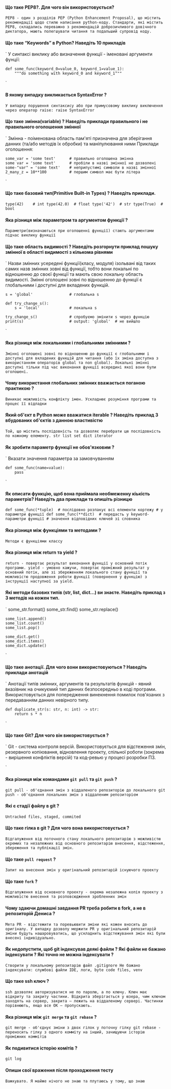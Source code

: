 #### Що таке PEP8?. Для чого він використовується?

`
PEP8 - один з розділів PEP (Python Enhancement Proposal), що містить
рекомендації щодо стилю написання python-коду. Стандарти, які містить
PEP8, складались переважно з рекомендацій доброзичливого довічного
диктатора, мають полегшувати читання та подальший супровід коду.
`

#### Що таке “Keywords” в Python? Наведіть 10 прикладів 
`
У синтаксі виклику або визначення функції - іменовані аргументи фунції:

    def some_func(keyword_0=value_0, keyword_1=value_1):
        """do something with keyword_0 and keyword_1"""
`

#### В якому випадку викликається SyntaxError ?

`
У випадку порушення синтаксису або при примусовому виклику виключення
через оператор raise:
    raise SyntaxError
`

#### Що таке змінна(variable) ? Наведіть приклади правильного і не правильного оголошення змінної
`
Змінна - поіменована область пам'яті призначена для зберігання данних
(та/або методів їх обробки) та маніпулювання ними
Приклади оголошення:

    some_var = 'some text'      # правильно оголошена змінна
    some var = 'some text'      # пробіли в назві змінної не дозволені
    some-"var" = 'some text'    # неприпустимі символи в назві змінної
    2_many_z = 10**100          # першим символ має бути літера
`
#### Що таке базовий тип(Primitive Built-in Types) ? Наведіть приклади.
`
    type(42)    # int
    type(42.0)  # float
    type('42')  # str
    type(True)  # bool
`

#### Яка різниця між параметром та аргументом функції ?
`
Параметри(визначаються при оголошенні функції) стають аргументами підчас
виклику функції
`

#### Що таке область видимості ? Наведіть розгорнути приклад пошуку змінної в області видимості з кількома рівнями
`
Назви змінних усередені функції(класу, модуля) ізольвані від таких самих
назв змінних зовні від функції, тобто вони локальні по відношенню до
своєї функції та мають свою локальну область видимості.
Змінні оголошені зовні по відношенню до функції є глобальними і доступні
для вкладених функцій.

    s = 'global'                # глобальна s

    def try_change_s():
        s = 'local'             # локальна s

    try_change_s()              # спробуємо змінити s через функцію
    print(s)                    # output: 'global'  # не вийшло
`

#### Яка різниця між локальними і глобальними змінними ?
`
Змінні оголошені зовні по відношенню до функції є глобальними і доступні
для вкладених функцій для читання (або їх зміна доступна з використанням
операторів global та non global). Локальні змінні доступні тільки під
час виконання функції всередині якої вони були оголошені.
`

#### Чому використання глобальних змінних вважається поганою практикою ?
`
Виникає можливість конфлікту імен. Ускладнює розуміння програми та
процес її відладки
`

#### Який об'єкт в Python може вважатися iterable ? Наведіть приклад 3 вбудованих об'єктів з данною властивістю
`
Той, що містить послідовність та дозволяє перебрати цю послідовність по
кожному елементу.
    str
    list
    set
    dict
    iterator
`

#### Як зробити параметр функції не обов'язковим ?
`
Вказати значення параметра за замовчуванням

    def some_func(name=value):
        pass
`

#### Як описати функцію, щоб вона приймала необмеженну кіькість параметрів? Наведіть два приклади та опишіть різницю
`
def some_func(*tuple)  # послідовно розпакує всі елементи кортежу
                       # у параметри функції
def some_func(**dict)  # передасть у keyword-параметри функції
                       # значення відповідних ключей зі словника
`

#### Яка різниця між функціями та методами ?
`
Методи є функціями классу
`

#### Яка різниця між return та yield ?
`
return - повертає результат виконання функції у основний потік програми.
yield - умовно кажучи, повертає проміжний результат у основний потік,
        але зі збереженням локального стану функції та можливістю
        продовження роботи функції (повернення у функцію) з інструкції
        наступної за yield.
`

#### Які методи базових типів  (str, list, dict...)  ви знаєте. Наведіть приклад з 3 методів на кожен тип. 
`
    some_str.format()
    some_str.find()
    some_str.replace()

    some_list.append()
    some_list.count()
    some_list.pop()

    some_dict.get()
    some_dict.items()
    some_dict.update()
`

#### Що таке анотації. Для чого вони використовуються ? Наведіть приклади анотацій
`
Анотації типів змінних, аргументів та результатів функцій - явний
вказівник на очикуємий тип данних безпосередньо в коді програми.
Використовується для попередження винекнення помилок пов'язаних з
передаванням данних невірного типу.

    def duplicate_str(s: str, n: int) -> str:
        return s * n
`


#### Що таке Git? Для чого він використовується ?
`
Git - система контроля версій. Використовується для відстеження змін,
резервного копіювання, відновлення проекту, спільної роботи (зокрема -
вирішення конфліктів версій) та код-ревью у процесі розробки ПЗ.

`

#### Яка різниця між командами `git pull` та `git push` ?
`
git pull - об'єднання змін з віддаленого репозиторію до локального
git push - об'єднання локальних змін з віддаленим репозиторієм
`

#### Які є стадії файлу в git ?
`
Untracked files, staged, commited
`

#### Що таке гілка в git ? Для чого вона використовується ?
`
Відгалуження від поточного стану локального репозитарію з можливістю
окремих та незалежних від основного репозитарію внесення, відстеження,
збереження та публікації змін.
`

#### Що таке `pull request` ?
`
Запит на внесення змін у оригінальний репозитарій існуючого проекту
`

#### Що таке `fork` ?
`
Відгалуження від основного проекту - окрема незалежна копія проекту
з можливістю внесення та розповсюдження зробленних змін
`

#### Чому здаючи домашні завдання PR треба робити в fork, а не в репозиторій Дениса ?
`
Мета PR - відстежити та поревьювити зміни які кожен вносить до оригіналу.
У випадку дозволу мержити PR у оригінальний репозитарій зміни будуть
нашаровуватись, що ускладнить відстежування змін які були внесені
індивідуально.
`
#### Як недопустити, щоб git індексував деякі файли ? Які файли не бажано індексувати ? Які точно не можна індексувати ?
`
Створити у локальному репозитарію файл .gitignore
Не бажано індексувати: службові файли IDE, логи, byte code files, venv
`
#### Що такe ssh ключ ?
`
ssh дозволяє авторизуватися не по паролю, а по ключу. Ключ має відкриту
та закриту частини. Відкрита зберігається у юзера, чим ключом заходять
на сервер, закрита — лежить на віддаленому сервері. Частинки порівнюють,
якщо все ОК — пропускають.
`
#### Яка різниця між `git merge` та `git rebase` ?
`
git merge - об'єднує зміни з двох гілок у поточну гілку
git rebase - переносить гілку з одного комміту на інший, зачищуючи
             історію проміжних коммітів
`

#### Як подивитися історію комітів ?
`
git log
`

#### Опиши свої враження після проходження тесту
`
Важкувато. Я майже нічого не знаю та плутаюсь у тому, що знаю
`

